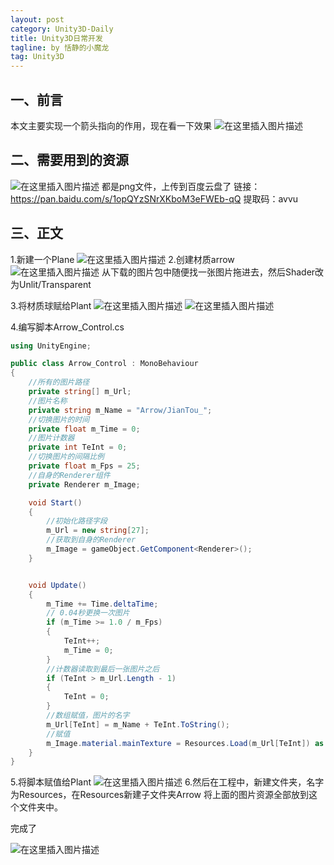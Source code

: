 ```yaml
---
layout: post
category: Unity3D-Daily
title: Unity3D日常开发
tagline: by 恬静的小魔龙
tag: Unity3D
---
```


## 一、前言
本文主要实现一个箭头指向的作用，现在看一下效果
![在这里插入图片描述](https://img-blog.csdnimg.cn/20190227112309192.gif)

## 二、需要用到的资源
![在这里插入图片描述](https://img-blog.csdnimg.cn/20190227112432309.png)
都是png文件，上传到百度云盘了 
链接：https://pan.baidu.com/s/1opQYzSNrXKboM3eFWEb-qQ 
提取码：avvu 

## 三、正文
1.新建一个Plane
![在这里插入图片描述](https://img-blog.csdnimg.cn/20190227112628134.png?x-oss-process=image/watermark,type_ZmFuZ3poZW5naGVpdGk,shadow_10,text_aHR0cHM6Ly9ibG9nLmNzZG4ubmV0L3E3NjQ0MjQ1Njc=,size_16,color_FFFFFF,t_70)
2.创建材质arrow
![在这里插入图片描述](https://img-blog.csdnimg.cn/20190227112644407.png)
从下载的图片包中随便找一张图片拖进去，然后Shader改为Unlit/Transparent

3.将材质球赋给Plant
![在这里插入图片描述](https://img-blog.csdnimg.cn/20190227112811834.png?x-oss-process=image/watermark,type_ZmFuZ3poZW5naGVpdGk,shadow_10,text_aHR0cHM6Ly9ibG9nLmNzZG4ubmV0L3E3NjQ0MjQ1Njc=,size_16,color_FFFFFF,t_70)
![在这里插入图片描述](https://img-blog.csdnimg.cn/20190227112804641.png?x-oss-process=image/watermark,type_ZmFuZ3poZW5naGVpdGk,shadow_10,text_aHR0cHM6Ly9ibG9nLmNzZG4ubmV0L3E3NjQ0MjQ1Njc=,size_16,color_FFFFFF,t_70)

4.编写脚本Arrow_Control.cs

```csharp
using UnityEngine;

public class Arrow_Control : MonoBehaviour
{
    //所有的图片路径
    private string[] m_Url;
    //图片名称
    private string m_Name = "Arrow/JianTou_";
    //切换图片的时间
    private float m_Time = 0;
    //图片计数器
    private int TeInt = 0;
    //切换图片的间隔比例
    private float m_Fps = 25;
    //自身的Renderer组件
    private Renderer m_Image;

    void Start()
    {
        //初始化路径字段
        m_Url = new string[27];
        //获取到自身的Renderer
        m_Image = gameObject.GetComponent<Renderer>();
    }


    void Update()
    {
        m_Time += Time.deltaTime;
        // 0.04秒更换一次图片
        if (m_Time >= 1.0 / m_Fps)
        {
            TeInt++;
            m_Time = 0;
        }
        //计数器读取到最后一张图片之后
        if (TeInt > m_Url.Length - 1)
        {   
            TeInt = 0;
        }
        //数组赋值，图片的名字
        m_Url[TeInt] = m_Name + TeInt.ToString();
        //赋值
        m_Image.material.mainTexture = Resources.Load(m_Url[TeInt]) as Texture2D;
    }
}


```

5.将脚本赋值给Plant
![在这里插入图片描述](https://img-blog.csdnimg.cn/20190227112928323.png)
6.然后在工程中，新建文件夹，名字为Resources，在Resources新建子文件夹Arrow
将上面的图片资源全部放到这个文件夹中。

完成了 

![在这里插入图片描述](https://img-blog.csdnimg.cn/20190227112309192.gif)

